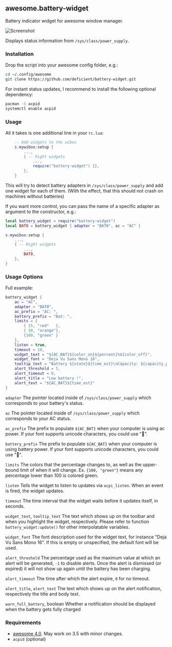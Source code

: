## awesome.battery-widget

Battery indicator widget for awesome window manager.

![Screenshot](/screenshot.png?raw=true "Screenshot")

Displays status information from `/sys/class/power_supply`.


### Installation

Drop the script into your awesome config folder, e.g.:

```bash
cd ~/.config/awesome
git clone https://github.com/deficient/battery-widget.git
```

For instant status updates, I recommend to install the following optional
dependency:

```bash
pacman -S acpid
systemctl enable acpid
```


### Usage

All it takes is one additional line in your `rc.lua`:

```lua
    -- Add widgets to the wibox
    s.mywibox:setup {
        ...,
        { -- Right widgets
            ...,
            require("battery-widget") {},
        },
    }
```

This will try to detect battery adapters in `/sys/class/power_supply` and add
one widget for each of them. (With the effect, that this should not crash on
machines without batteries)

If you want more control, you can pass the name of a specific adapter as argument
to the constructor, e.g.:

```lua
local battery_widget = require("battery-widget")
local BAT0 = battery_widget { adapter = "BAT0", ac = "AC" }

s.mywibox:setup {
    ...,
    { -- Right widgets
        ...,
        BAT0,
    },
}
```

### Usage Options

Full example:

```lua
battery_widget {
    ac = "AC",
    adapter = "BAT0",
    ac_prefix = "AC: ",
    battery_prefix = "Bat: ",
    limits = {
        { 25, "red"   },
        { 50, "orange"},
        {100, "green" }
    },
    listen = true,
    timeout = 10,
    widget_text = "${AC_BAT}${color_on}${percent}%${color_off}",
    widget_font = "Deja Vu Sans Mono 16",
    tooltip_text = "Battery ${state}${time_est}\nCapacity: ${capacity_percent}%",
    alert_threshold = 5,
    alert_timeout = 0,
    alert_title = "Low battery !",
    alert_text = "${AC_BAT}${time_est}"
}
```

`adapter`
The pointer located inside of `/sys/class/power_supply` which corresponds to your battery's status.

`ac`
The pointer located inside of `/sys/class/power_supply` which corresponds to your AC status.

`ac_prefix`
The prefix to populate `${AC_BAT}` when your computer is using ac power. If your font supports unicode characters, you could use "🔌".

`battery_prefix`
The prefix to populate `${AC_BAT}` when your computer is using battery power. If your font supports unicode characters, you could use "🔋".

`limits`
The colors that the percentage changes to, as well as the upper-bound limit of when it will change. Ex. `{100, "green"}` means any percentage lower than 100 is colored green.

`listen`
Tells the widget to listen to updates via `acpi_listen`. When an event is fired, the widget updates.

`timeout`
The time interval that the widget waits before it updates itself, in seconds.

`widget_text`, `tooltip_text`
The text which shows up on the toolbar and when you highlight the widget, respectively. Please refer to function `battery_widget:update()` for other interpolatable variables.

`widget_font`
The font description used for the widget text, for instance "Deja Vu Sans Mono 16". If this is empty or unspecified, the default font will be used.

`alert_threshold`
The percentage used as the maximum value at which an alert will be generated, `-1` to disable alerts. Once the alert is dismissed (or expired) it will not show up again until the battery has been charging.

`alert_timeout`
The time after which the alert expire, `0` for no timeout.

`alert_title`, `alert_text`
The text which shows up on the alert notification, respectively the title and body text.

`warn_full_battery`, boolean
Whether a notification should be displayed when the battery gets fully charged

### Requirements

* [awesome 4.0](http://awesome.naquadah.org/). May work on 3.5 with minor changes.
* `acpid` (optional)


